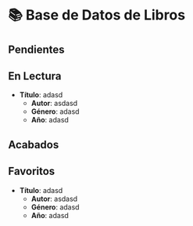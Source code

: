 # 📚 Base de Datos de Libros

## Pendientes


## En Lectura

- **Título**: adasd
  - **Autor**: asdasd
  - **Género**: adasd
  - **Año**: adasd

## Acabados


## Favoritos

- **Título**: adasd
  - **Autor**: asdasd
  - **Género**: adasd
  - **Año**: adasd

